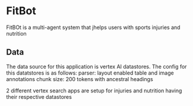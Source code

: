 # FitBot
FitBOt is a multi-agent system that jhelps users with sports injuries and nutrition

## Data
The data source for this application is vertex AI datastores. The config for this datatstores is as follows:
parser: layout
enabled table and image annotations
chunk size: 200 tokens with ancestral headings

2 different vertex search apps are setup for injuries and nutrition having their respective datastores

